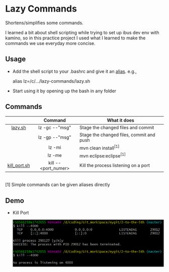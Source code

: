 
# Lazy Commands
Shortens/simplifies some commands.

I learned a bit about shell scripting while trying to set up ibus dev env with kamino, so in this practice project I used what I learned to make the commands we use everyday more concise.

## Usage
* Add the shell script to your .bashrc and give it an [alias](https://askubuntu.com/a/17538). e.g.,
  
   alias lz=/c/.../lazy-commands/lazy.sh
* Start using it by opening up the bash in any folder

## Commands
|        | Command        |  What it does  |
| :----: |:--------------:| -------------- |
| [lazy.sh](lazy.sh)| lz -gc --"msg" | Stage the changed files and commit |
|        | lz -gp --"msg" | Stage the changed files, commit and push |
|        | lz -mi         | mvn clean install<sup>[1]</sup> |
|        | lz -me         | mvn eclipse:eclipse<sup>[1]</sup> |
| [kill_port.sh](kill_port.sh) | kill --<port_numer> | Kill the process listening on a port  |

<br>
[1] Simple commands can be given aliases directly

## Demo
* Kill Port

  ![](kill-port.png)